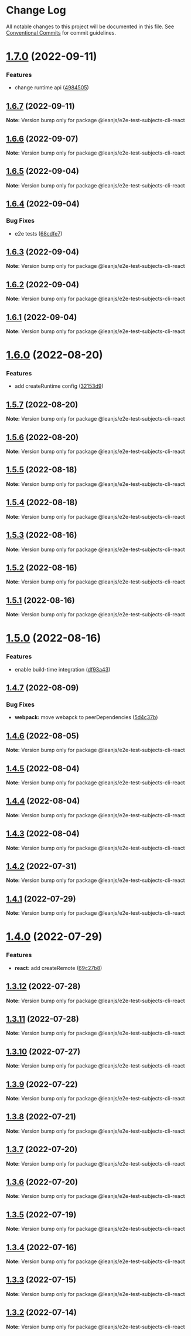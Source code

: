 # Change Log

All notable changes to this project will be documented in this file.
See [Conventional Commits](https://conventionalcommits.org) for commit guidelines.

# [1.7.0](https://github.com/leanjs/leanjs/compare/@leanjs/e2e-test-subjects-cli-react@1.6.7...@leanjs/e2e-test-subjects-cli-react@1.7.0) (2022-09-11)


### Features

* change runtime api ([4984505](https://github.com/leanjs/leanjs/commit/4984505a0d23ea768e7402189c29320c743af660))





## [1.6.7](https://github.com/leanjs/leanjs/compare/@leanjs/e2e-test-subjects-cli-react@1.6.6...@leanjs/e2e-test-subjects-cli-react@1.6.7) (2022-09-11)

**Note:** Version bump only for package @leanjs/e2e-test-subjects-cli-react





## [1.6.6](https://github.com/leanjs/leanjs/compare/@leanjs/e2e-test-subjects-cli-react@1.6.5...@leanjs/e2e-test-subjects-cli-react@1.6.6) (2022-09-07)

**Note:** Version bump only for package @leanjs/e2e-test-subjects-cli-react





## [1.6.5](https://github.com/leanjs/leanjs/compare/@leanjs/e2e-test-subjects-cli-react@1.6.4...@leanjs/e2e-test-subjects-cli-react@1.6.5) (2022-09-04)

**Note:** Version bump only for package @leanjs/e2e-test-subjects-cli-react





## [1.6.4](https://github.com/leanjs/leanjs/compare/@leanjs/e2e-test-subjects-cli-react@1.6.3...@leanjs/e2e-test-subjects-cli-react@1.6.4) (2022-09-04)


### Bug Fixes

* e2e tests ([68cdfe7](https://github.com/leanjs/leanjs/commit/68cdfe71a5b0525badc62be1bded4da1b919c513))





## [1.6.3](https://github.com/leanjs/leanjs/compare/@leanjs/e2e-test-subjects-cli-react@1.6.2...@leanjs/e2e-test-subjects-cli-react@1.6.3) (2022-09-04)

**Note:** Version bump only for package @leanjs/e2e-test-subjects-cli-react





## [1.6.2](https://github.com/leanjs/leanjs/compare/@leanjs/e2e-test-subjects-cli-react@1.6.1...@leanjs/e2e-test-subjects-cli-react@1.6.2) (2022-09-04)

**Note:** Version bump only for package @leanjs/e2e-test-subjects-cli-react





## [1.6.1](https://github.com/leanjs/leanjs/compare/@leanjs/e2e-test-subjects-cli-react@1.6.0...@leanjs/e2e-test-subjects-cli-react@1.6.1) (2022-09-04)

**Note:** Version bump only for package @leanjs/e2e-test-subjects-cli-react





# [1.6.0](https://github.com/leanjs/leanjs/compare/@leanjs/e2e-test-subjects-cli-react@1.5.7...@leanjs/e2e-test-subjects-cli-react@1.6.0) (2022-08-20)


### Features

* add createRuntime config ([32153d9](https://github.com/leanjs/leanjs/commit/32153d92e4a5ea436f597f3af7a09972d003820b))





## [1.5.7](https://github.com/leanjs/leanjs/compare/@leanjs/e2e-test-subjects-cli-react@1.5.6...@leanjs/e2e-test-subjects-cli-react@1.5.7) (2022-08-20)

**Note:** Version bump only for package @leanjs/e2e-test-subjects-cli-react





## [1.5.6](https://github.com/leanjs/leanjs/compare/@leanjs/e2e-test-subjects-cli-react@1.5.5...@leanjs/e2e-test-subjects-cli-react@1.5.6) (2022-08-20)

**Note:** Version bump only for package @leanjs/e2e-test-subjects-cli-react





## [1.5.5](https://github.com/leanjs/leanjs/compare/@leanjs/e2e-test-subjects-cli-react@1.5.4...@leanjs/e2e-test-subjects-cli-react@1.5.5) (2022-08-18)

**Note:** Version bump only for package @leanjs/e2e-test-subjects-cli-react





## [1.5.4](https://github.com/leanjs/leanjs/compare/@leanjs/e2e-test-subjects-cli-react@1.5.3...@leanjs/e2e-test-subjects-cli-react@1.5.4) (2022-08-18)

**Note:** Version bump only for package @leanjs/e2e-test-subjects-cli-react





## [1.5.3](https://github.com/leanjs/leanjs/compare/@leanjs/e2e-test-subjects-cli-react@1.5.2...@leanjs/e2e-test-subjects-cli-react@1.5.3) (2022-08-16)

**Note:** Version bump only for package @leanjs/e2e-test-subjects-cli-react





## [1.5.2](https://github.com/leanjs/leanjs/compare/@leanjs/e2e-test-subjects-cli-react@1.5.1...@leanjs/e2e-test-subjects-cli-react@1.5.2) (2022-08-16)

**Note:** Version bump only for package @leanjs/e2e-test-subjects-cli-react





## [1.5.1](https://github.com/leanjs/leanjs/compare/@leanjs/e2e-test-subjects-cli-react@1.5.0...@leanjs/e2e-test-subjects-cli-react@1.5.1) (2022-08-16)

**Note:** Version bump only for package @leanjs/e2e-test-subjects-cli-react





# [1.5.0](https://github.com/leanjs/leanjs/compare/@leanjs/e2e-test-subjects-cli-react@1.4.7...@leanjs/e2e-test-subjects-cli-react@1.5.0) (2022-08-16)


### Features

* enable build-time integration ([df93a43](https://github.com/leanjs/leanjs/commit/df93a433f869a659ace4fb1388608fdd415071b0))





## [1.4.7](https://github.com/leanjs/leanjs/compare/@leanjs/e2e-test-subjects-cli-react@1.4.6...@leanjs/e2e-test-subjects-cli-react@1.4.7) (2022-08-09)


### Bug Fixes

* **webpack:** move webapck to peerDependencies ([5d4c37b](https://github.com/leanjs/leanjs/commit/5d4c37bde96240a8056c9fb6dfafb9d4f082eb3b))





## [1.4.6](https://github.com/leanjs/leanjs/compare/@leanjs/e2e-test-subjects-cli-react@1.4.5...@leanjs/e2e-test-subjects-cli-react@1.4.6) (2022-08-05)

**Note:** Version bump only for package @leanjs/e2e-test-subjects-cli-react





## [1.4.5](https://github.com/leanjs/leanjs/compare/@leanjs/e2e-test-subjects-cli-react@1.4.4...@leanjs/e2e-test-subjects-cli-react@1.4.5) (2022-08-04)

**Note:** Version bump only for package @leanjs/e2e-test-subjects-cli-react





## [1.4.4](https://github.com/leanjs/leanjs/compare/@leanjs/e2e-test-subjects-cli-react@1.4.3...@leanjs/e2e-test-subjects-cli-react@1.4.4) (2022-08-04)

**Note:** Version bump only for package @leanjs/e2e-test-subjects-cli-react





## [1.4.3](https://github.com/leanjs/leanjs/compare/@leanjs/e2e-test-subjects-cli-react@1.4.2...@leanjs/e2e-test-subjects-cli-react@1.4.3) (2022-08-04)

**Note:** Version bump only for package @leanjs/e2e-test-subjects-cli-react





## [1.4.2](https://github.com/leanjs/leanjs/compare/@leanjs/e2e-test-subjects-cli-react@1.4.1...@leanjs/e2e-test-subjects-cli-react@1.4.2) (2022-07-31)

**Note:** Version bump only for package @leanjs/e2e-test-subjects-cli-react





## [1.4.1](https://github.com/leanjs/leanjs/compare/@leanjs/e2e-test-subjects-cli-react@1.4.0...@leanjs/e2e-test-subjects-cli-react@1.4.1) (2022-07-29)

**Note:** Version bump only for package @leanjs/e2e-test-subjects-cli-react





# [1.4.0](https://github.com/leanjs/leanjs/compare/@leanjs/e2e-test-subjects-cli-react@1.3.12...@leanjs/e2e-test-subjects-cli-react@1.4.0) (2022-07-29)


### Features

* **react:** add createRemote ([69c27b8](https://github.com/leanjs/leanjs/commit/69c27b80d5e4faa7fdb7dbed29c9b315676a46f2))





## [1.3.12](https://github.com/leanjs/leanjs/compare/@leanjs/e2e-test-subjects-cli-react@1.3.11...@leanjs/e2e-test-subjects-cli-react@1.3.12) (2022-07-28)

**Note:** Version bump only for package @leanjs/e2e-test-subjects-cli-react





## [1.3.11](https://github.com/leanjs/leanjs/compare/@leanjs/e2e-test-subjects-cli-react@1.3.10...@leanjs/e2e-test-subjects-cli-react@1.3.11) (2022-07-28)

**Note:** Version bump only for package @leanjs/e2e-test-subjects-cli-react





## [1.3.10](https://github.com/leanjs/leanjs/compare/@leanjs/e2e-test-subjects-cli-react@1.3.9...@leanjs/e2e-test-subjects-cli-react@1.3.10) (2022-07-27)

**Note:** Version bump only for package @leanjs/e2e-test-subjects-cli-react





## [1.3.9](https://github.com/leanjs/leanjs/compare/@leanjs/e2e-test-subjects-cli-react@1.3.8...@leanjs/e2e-test-subjects-cli-react@1.3.9) (2022-07-22)

**Note:** Version bump only for package @leanjs/e2e-test-subjects-cli-react





## [1.3.8](https://github.com/leanjs/leanjs/compare/@leanjs/e2e-test-subjects-cli-react@1.3.7...@leanjs/e2e-test-subjects-cli-react@1.3.8) (2022-07-21)

**Note:** Version bump only for package @leanjs/e2e-test-subjects-cli-react





## [1.3.7](https://github.com/leanjs/leanjs/compare/@leanjs/e2e-test-subjects-cli-react@1.3.6...@leanjs/e2e-test-subjects-cli-react@1.3.7) (2022-07-20)

**Note:** Version bump only for package @leanjs/e2e-test-subjects-cli-react





## [1.3.6](https://github.com/leanjs/leanjs/compare/@leanjs/e2e-test-subjects-cli-react@1.3.5...@leanjs/e2e-test-subjects-cli-react@1.3.6) (2022-07-20)

**Note:** Version bump only for package @leanjs/e2e-test-subjects-cli-react





## [1.3.5](https://github.com/leanjs/leanjs/compare/@leanjs/e2e-test-subjects-cli-react@1.3.4...@leanjs/e2e-test-subjects-cli-react@1.3.5) (2022-07-19)

**Note:** Version bump only for package @leanjs/e2e-test-subjects-cli-react





## [1.3.4](https://github.com/leanjs/leanjs/compare/@leanjs/e2e-test-subjects-cli-react@1.3.3...@leanjs/e2e-test-subjects-cli-react@1.3.4) (2022-07-16)

**Note:** Version bump only for package @leanjs/e2e-test-subjects-cli-react





## [1.3.3](https://github.com/leanjs/leanjs/compare/@leanjs/e2e-test-subjects-cli-react@1.3.2...@leanjs/e2e-test-subjects-cli-react@1.3.3) (2022-07-15)

**Note:** Version bump only for package @leanjs/e2e-test-subjects-cli-react





## [1.3.2](https://github.com/leanjs/leanjs/compare/@leanjs/e2e-test-subjects-cli-react@1.3.1...@leanjs/e2e-test-subjects-cli-react@1.3.2) (2022-07-14)

**Note:** Version bump only for package @leanjs/e2e-test-subjects-cli-react
